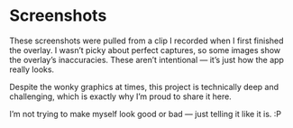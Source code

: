 # Screenshots

These screenshots were pulled from a clip I recorded when I first finished the overlay. I wasn’t picky about perfect captures, so some images show the overlay’s inaccuracies. These aren’t intentional — it’s just how the app really looks.

Despite the wonky graphics at times, this project is technically deep and challenging, which is exactly why I’m proud to share it here.

I’m not trying to make myself look good or bad — just telling it like it is. :P
